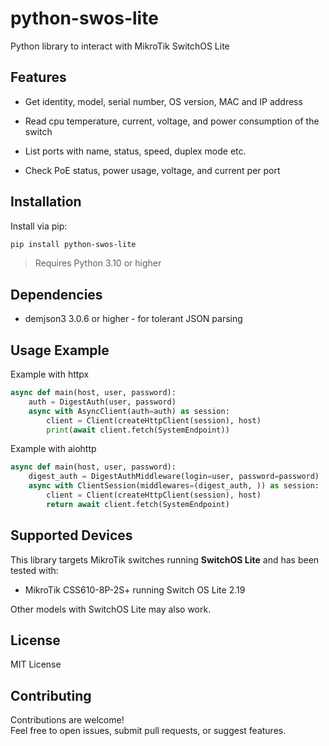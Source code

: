 # python-swos-lite
Python library to interact with MikroTik SwitchOS Lite

## Features

- Get identity, model, serial number, OS version, MAC and IP address

- Read cpu temperature, current, voltage, and power consumption of the switch

- List ports with name, status, speed, duplex mode etc.

- Check PoE status, power usage, voltage, and current per port

## Installation

Install via pip:

```bash
pip install python-swos-lite
```

> Requires Python 3.10 or higher

## Dependencies

- demjson3 3.0.6 or higher - for tolerant JSON parsing

## Usage Example


Example with httpx

```python
async def main(host, user, password):
    auth = DigestAuth(user, password)
    async with AsyncClient(auth=auth) as session:
        client = Client(createHttpClient(session), host)
        print(await client.fetch(SystemEndpoint))
```

Example with aiohttp

```python
async def main(host, user, password):
    digest_auth = DigestAuthMiddleware(login=user, password=password)
    async with ClientSession(middlewares=(digest_auth, )) as session:
        client = Client(createHttpClient(session), host)
        return await client.fetch(SystemEndpoint)
```

## Supported Devices

This library targets MikroTik switches running **SwitchOS Lite** and has been tested with:
- MikroTik CSS610-8P-2S+ running Switch OS Lite 2.19

Other models with SwitchOS Lite may also work.

## License

MIT License

## Contributing

Contributions are welcome!\
Feel free to open issues, submit pull requests, or suggest features.

